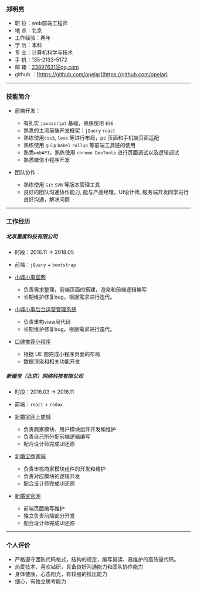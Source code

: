 ### 郑明亮

- 职    位：web前端工程师
- 地    点：北京
- 工作经验：两年
- 学    历：本科 
- 专    业：计算机科学与技术 
- 手    机：135-2133-5172
- 邮    箱：23897631@qq.com
- github  ：[https://github.com/opelar](https://github.com/opelar)

---

### 技能简介

- 前端开发： 

	- 有扎实 `javascript` 基础，熟练使用 `ES6`
	- 熟悉的主流前端开发框架：`jQuery` `react`
	- 熟练使用`css3`, `less` 等进行布局，pc 页面和手机端页面适配
	- 熟练使用 `gulp` `babel` `rollup` 等前端工具链的使用
	- 熟悉`webAPI`，熟练使用 `chrome DevTools` 进行页面调试以及逻辑调试
	- 熟悉微信小程序开发

- 团队协作：

	- 熟练使用 `Git` `SVN` 等版本管理工具
	- 良好的团队沟通协作能力, 能与产品经理，UI设计师, 服务端开发同学进行良好沟通，解决问题


---


### 工作经历


##### 北京重度科技有限公司

- 时段：2016.11 → 2018.05
- 前端：`jQuery` + `bootstrap` 
  
- [小城小事官网](#)
	- 负责需求整理，前端页面的搭建，渲染和前端逻辑编写
	- 长期维护修复bug，根据需求进行迭代。

- [小城小事后台运营管理系统](#)
	- 负责重构view层代码
	- 长期维护修复bug，根据需求进行迭代。

- [口碑推荐小程序](#)
	- 根据 UE 图完成小程序页面的布局
	- 数据渲染和相关功能开发

##### 新婚宝（北京）网络科技有限公司

- 时段：2016.03 → 2016.11
- 前端：`react` + `redux`

- [新婚宝网上商城](#)
	- 负责商家模块、用户模块组件开发和维护
	- 负责自己所分配前端逻辑编写
	- 配合设计师完成UI还原

- [新婚宝商家端](#)
	- 负责审核商家模块组件的开发和维护
	- 负责对应模块的逻辑开发
	- 配合设计师完成UI还原

- [新婚宝官网](#)
	- 前端页面编写维护
	- 独立负责前端部分开发
	- 配合设计师完成UI还原

---

### 个人评价

- 严格遵守团队代码格式，结构的规定，编写易读、易维护的高质量代码。
- 热爱技术，喜欢钻研，具备良好沟通能力和团队协作能力
- 身体健康，心态阳光，有较强的抗压能力
- 细心，有独立思考能力